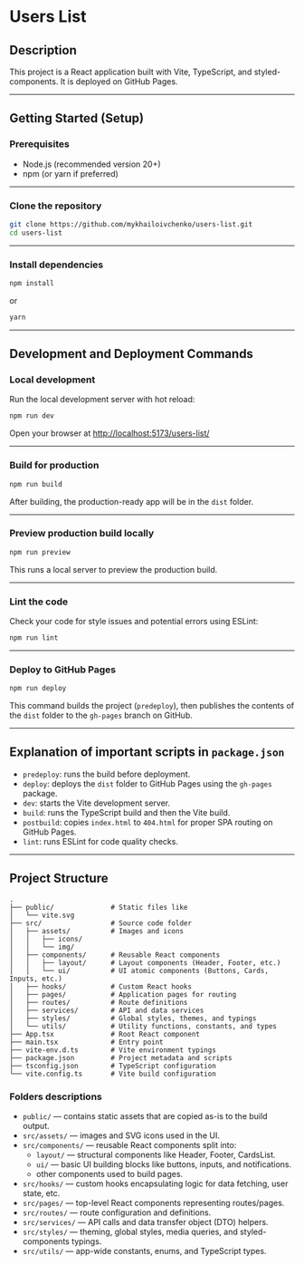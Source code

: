 # Users List

## Description

This project is a React application built with Vite, TypeScript, and styled-components. It is deployed on GitHub Pages.

---

## Getting Started (Setup)

### Prerequisites

- Node.js (recommended version 20+)
- npm (or yarn if preferred)

---

### Clone the repository

```bash
git clone https://github.com/mykhailoivchenko/users-list.git
cd users-list
```

---

### Install dependencies

```bash
npm install
```

or

```bash
yarn
```

---

## Development and Deployment Commands

### Local development

Run the local development server with hot reload:

```bash
npm run dev
```

Open your browser at [http://localhost:5173/users-list/](http://localhost:5173/users-list/)

---

### Build for production

```bash
npm run build
```

After building, the production-ready app will be in the `dist` folder.

---

### Preview production build locally

```bash
npm run preview
```

This runs a local server to preview the production build.

---

### Lint the code

Check your code for style issues and potential errors using ESLint:

```bash
npm run lint
```

---

### Deploy to GitHub Pages

```bash
npm run deploy
```

This command builds the project (`predeploy`), then publishes the contents of the `dist` folder to the `gh-pages` branch on GitHub.

---

## Explanation of important scripts in `package.json`

- `predeploy`: runs the build before deployment.
- `deploy`: deploys the `dist` folder to GitHub Pages using the `gh-pages` package.
- `dev`: starts the Vite development server.
- `build`: runs the TypeScript build and then the Vite build.
- `postbuild`: copies `index.html` to `404.html` for proper SPA routing on GitHub Pages.
- `lint`: runs ESLint for code quality checks.

---

## Project Structure

```
.
├── public/              # Static files like
│   └── vite.svg
├── src/                 # Source code folder
│   ├── assets/          # Images and icons
│   │   ├── icons/
│   │   └── img/
│   ├── components/      # Reusable React components
│   │   ├── layout/      # Layout components (Header, Footer, etc.)
│   │   └── ui/          # UI atomic components (Buttons, Cards, Inputs, etc.)
│   ├── hooks/           # Custom React hooks
│   ├── pages/           # Application pages for routing
│   ├── routes/          # Route definitions
│   ├── services/        # API and data services
│   ├── styles/          # Global styles, themes, and typings
│   └── utils/           # Utility functions, constants, and types
├── App.tsx              # Root React component
├── main.tsx             # Entry point
├── vite-env.d.ts        # Vite environment typings
├── package.json         # Project metadata and scripts
├── tsconfig.json        # TypeScript configuration
└── vite.config.ts       # Vite build configuration
```

### Folders descriptions

- `public/` — contains static assets that are copied as-is to the build output.
- `src/assets/` — images and SVG icons used in the UI.
- `src/components/` — reusable React components split into:
  - `layout/` — structural components like Header, Footer, CardsList.
  - `ui/` — basic UI building blocks like buttons, inputs, and notifications.
  - other components used to build pages.
- `src/hooks/` — custom hooks encapsulating logic for data fetching, user state, etc.
- `src/pages/` — top-level React components representing routes/pages.
- `src/routes/` — route configuration and definitions.
- `src/services/` — API calls and data transfer object (DTO) helpers.
- `src/styles/` — theming, global styles, media queries, and styled-components typings.
- `src/utils/` — app-wide constants, enums, and TypeScript types.
